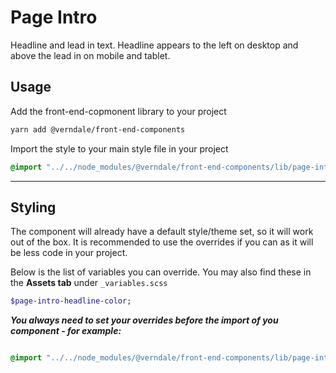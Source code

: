 # Page Intro
Headline and lead in text. Headline appears to the left on desktop and above the lead in on mobile and tablet.

## Usage
Add the front-end-copmonent library to your project
```bash
yarn add @verndale/front-end-components
```

Import the style to your main style file in your project
```scss
@import "../../node_modules/@verndale/front-end-components/lib/page-intro/styles";
```
_________

## Styling
The component will already have a default style/theme set, so it will work out of the box.
It is recommended to use the overrides if you can as it will be less code in your project.

Below is the list of variables you can override. You may also find these in the **Assets tab** under `_variables.scss`
```scss
$page-intro-headline-color;

```

***You always need to set your overrides before the import of you component - for example:***
```scss

@import "../../node_modules/@verndale/front-end-components/lib/page-intro/styles";
```
